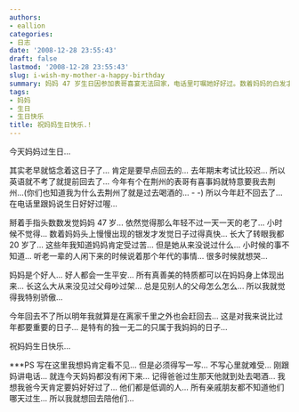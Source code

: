 ```yaml
---
authors:
- eallion
categories:
- 日志
date: '2008-12-28 23:55:43'
draft: false
lastmod: '2008-12-28 23:55:43'
slug: i-wish-my-mother-a-happy-birthday
summary: 妈妈 47 岁生日因参加表哥喜宴无法回家，电话里叮嘱她好好过。数着妈妈的白发才惊觉时光飞逝，自己已 20 岁。记忆中父母从未争吵，妈妈隐忍善良的形象始终鲜明。虽今年缺席，但承诺明年无论多远必归，因为这天比过年更珍贵。刚通话时妈妈仍在忙碌，父母低调从不张扬生日，唯愿能陪伴左右。祝妈妈生日快乐！
tags:
- 妈妈
- 生日
- 生日快乐
title: 祝妈妈生日快乐.!
---
```

今天妈妈过生日...

其实老早就惦念着这日子了...
肯定是要早点回去的...
去年期末考试比较迟...
所以英语就不考了就提前回去了...
今年有个在荆州的表哥有喜事妈就特意要我去荆州...(你们也知道我为什么去荆州了就是过去喝酒的... - -)
所以今年赶不回去了...
在电话里跟妈说生日好好过喔...

掰着手指头数数发觉妈妈 47 岁...
依然觉得那么年轻不过一天一天的老了...
小时候不觉得...
数着妈妈头上慢慢出现的银发才发觉日子过得真快...
长大了转眼我都 20 岁了...
这些年我知道妈妈肯定受过苦...
但是她从来没说过什么...
小时候的事不知道...
听老一辈的人闲下来的时候说着那个年代的事情...
很多时候就想哭...

妈妈是个好人...
好人都会一生平安...
所有真善美的特质都可以在妈妈身上体现出来...
长这么大从来没见过父母吵过架...
总是见别人的父母怎么怎么...
所以我就觉得我特别骄傲...

今年回去不了所以明年我就算是在离家千里之外也会赶回去...
这是对我来说比过年都要重要的日子...
是特有的独一无二的只属于我妈妈的日子...

祝妈妈生日快乐...

***PS 写在这里我想妈肯定看不见... 但是必须得写一写... 不写心里就难受... 刚跟妈讲电话... 就连今天妈妈都没有闲下来... 记得爸爸过生那天他就到处去喝酒... 我想我爸今天肯定要妈好好过了... 他们都是低调的人... 所有亲戚朋友都不知道他们哪天过生... 所以我就想回去陪他们...